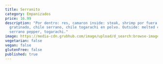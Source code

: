 ```yaml
---
title: Serranito
category: Empanizados
price: 16.99
description: "Por dentro: res, camaron inside: steak, shrimp por fuera: queso
  gratinado, chile serrano, chile togarachi en polvo. Outside: melted cheese,
  serrano pepper, togarachi."
image: https://media-cdn.grubhub.com/image/upload/d_search:browse-images:default.jpg/w_115,q_auto:low,fl_lossy,dpr_2.0,c_fill,f_auto,h_139/ymxs92dhgzdlwhxsbb7n
vegetarian: false
vegan: false
glutenFree: false
published: true
---
```

